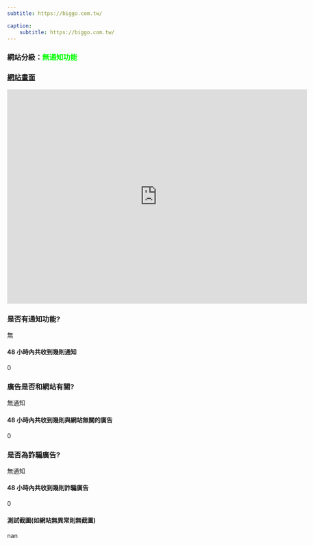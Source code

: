 ```yaml
---
subtitle: https://biggo.com.tw/

caption:
	subtitle: https://biggo.com.tw/
---
```


<h3>網站分級：<font color="#00FF00">無通知功能</font></h3>

### [網站畫面](https://biggo.com.tw/)
<embed src="https://web.archive.org/web/https://biggo.com.tw/" style="width:700px; height: 500px;">

### 是否有通知功能?
無

#### 48 小時內共收到幾則通知
0

### 廣告是否和網站有關?
無通知

#### 48 小時內共收到幾則與網站無關的廣告
0

### 是否為詐騙廣告?
無通知

#### 48 小時內共收到幾則詐騙廣告
0

#### 測試截圖(如網站無異常則無截圖)
nan

